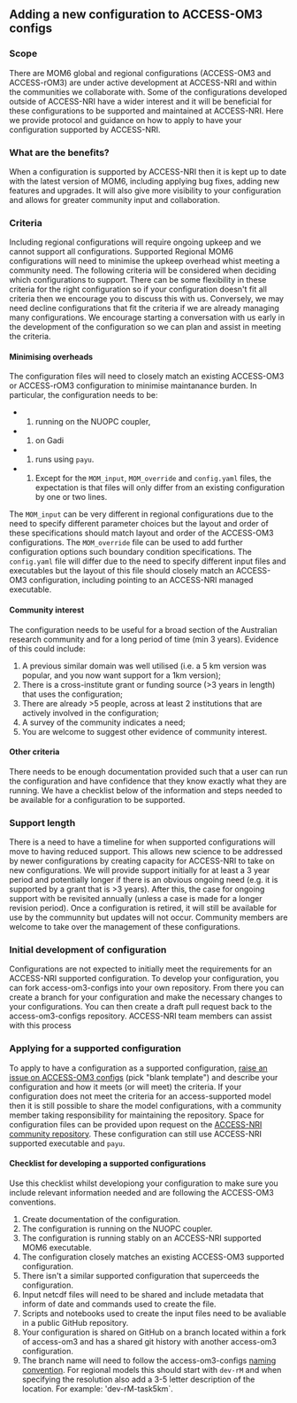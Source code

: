 ## Adding a new configuration to ACCESS-OM3 configs 

### Scope
There are MOM6 global and regional configurations (ACCESS-OM3 and ACCESS-rOM3) are under active development at ACCESS-NRI and within the communities we collaborate with. Some of the configurations developed outside of ACCESS-NRI have a wider interest and it will be beneficial for these configurations to be supported and maintained at ACCESS-NRI. Here we provide protocol and guidance on how to apply to have your  configuration supported by ACCESS-NRI. 

### What are the benefits?
When a configuration is supported by ACCESS-NRI then it is kept up to date with the latest version of MOM6, including applying bug fixes, adding new features and upgrades. It will also give more visibility to your configuration and allows for greater community input and collaboration.

### Criteria
Including regional configurations will require ongoing upkeep and we cannot support all configurations. Supported Regional MOM6 configurations will need to minimise the upkeep overhead whist meeting a community need. The following criteria will be considered when deciding which configurations to support. There can be some flexibility in these criteria for the right configuration so if your configuration doesn't fit all criteria then we encourage you to discuss this with us. Conversely, we may need decline configurations that fit the criteria if we are already managing many configurations. We encourage starting a conversation with us early in the development of the configuration so we can plan and assist in meeting the criteria. 

#### Minimising overheads
The configuration files will need to closely match an existing ACCESS-OM3 or ACCESS-rOM3 configuration to minimise maintanance burden. In particular, the configuration needs to be:

 - 1. running on the NUOPC coupler, 
 - 1. on Gadi 
 - 1. runs using `payu`. 
 - 1. Except for the `MOM_input`, `MOM_override` and `config.yaml` files, the expectation is that files will only differ from an existing configuration by one or two lines. 
 
The `MOM_input` can be very different in regional configurations due to the need to specify different parameter choices but the layout and order of these specifications should match layout and order of the ACCESS-OM3 configurations. The `MOM_override` file can be used to add further configuration options such boundary condition specifications. The `config.yaml` file will differ due to the need to specify different input files and executables but the layout of this file should closely match an ACCESS-OM3 configuration, including pointing to an ACCESS-NRI managed executable.    

#### Community interest
The configuration needs to be useful for a broad section of the Australian research community and for a long period of time (min 3 years). Evidence of this could include:

   1. A previous similar domain was well utilised (i.e. a 5 km version was popular, and you now want support for a 1km version);
   2. There is a cross-institute grant or funding source (>3 years in length) that uses the configuration;
   3. There are already >5 people, across at least 2 institutions that are actively involved in the configuration;
   4. A survey of the community indicates a need;
   5. You are welcome to suggest other evidence of community interest.

#### Other criteria
There needs to be enough documentation provided such that a user can run the configuration and have confidence that they know exactly what they are running. We have a checklist below of the information and steps needed to be available for a configuration to be supported.

### Support length
There is a need to have a timeline for when supported configurations will move to having reduced support. This allows  new science to be addressed by newer configurations by creating capacity for ACCESS-NRI to take on new configurations. 
We will provide support initially for at least a 3 year period and potentially longer if there is an obvious ongoing need (e.g. it is supported by a grant that is >3 years). After this, the case for ongoing support with be revisited annually (unless a case is made for a longer revision period). Once a configuration is retired, it will still be available for use by the communnity but updates will not occur. Community members are welcome to take over the management of these configurations. 

### Initial development of configuration
Configurations are not expected to initially meet the requirements for an ACCESS-NRI supported configuration. To develop your configuration, you can fork access-om3-configs into your own repository. From there you can create a branch for your configuration and make the necessary changes to your configurations. You can then create a draft pull request back to the access-om3-configs repository. ACCESS-NRI team members can assist with this process

### Applying for a supported configuration
To apply to have a configuration as a supported configuration, [raise an issue on ACCESS-OM3 configs](https://github.com/ACCESS-NRI/access-om3-configs/issues/new/choose) (pick "blank template") and describe your configuration and how it meets (or will meet) the criteria.
If your configuration does not meet the criteria for an access-supported model then it is still possible to share the model configurations, with a community member taking responsibility for maintaining the repository. Space for configuration files can be provided upon request on the [ACCESS-NRI community repository](https://github.com/ACCESS-Community-Hub). These configuration can still use ACCESS-NRI supported executable and `payu`.
#### Checklist for developing a supported configurations
Use this checklist whilst developiong your configuration to make sure you include relevant information needed and are following the ACCESS-OM3 conventions. 

1. Create documentation of the configuration.
2. The configuration is running on the NUOPC coupler.
3. The configuration is running stably on an ACCESS-NRI supported MOM6 executable.
4. The configuration closely matches an existing ACCESS-OM3 supported configuration.
5. There isn't a similar supported configuration that superceeds the configuration.
6. Input netcdf files will need to be shared and include metadata that inform of date and commands used to create the file.
7. Scripts and notebooks used to create the input files need to be avaliable in a public GitHub repository.
8. Your configuration is shared on GitHub on a branch located within a fork of access-om3 and has a shared git history with another access-om3 configuration.
9. The branch name will need to follow the access-om3-configs [naming convention](https://github.com/ACCESS-NRI/access-om3-configs?tab=readme-ov-file#repository-structure). For regional models this should start with `dev-rM` and when specifying the resolution also add a 3-5 letter description of the location. For example: 'dev-rM-task5km`. 

